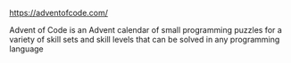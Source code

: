 https://adventofcode.com/

Advent of Code is an Advent calendar of small programming puzzles for a variety of skill sets and skill levels that can be solved in any programming language